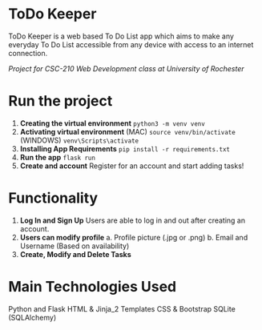 # ToDo Keeper

ToDo Keeper is a web based To Do List app which aims to make any everyday To Do List accessible from any device with access to an internet connection.

*Project for CSC-210 Web Development class at University of Rochester*

# Run the project

1. **Creating the virtual environment**
	`python3 -m venv venv`
2. **Activating virtual environment**
(MAC) `source venv/bin/activate`
(WINDOWS) `venv\Scripts\activate`
3. **Installing App Requirements**
`pip install -r requirements.txt`
4. **Run the app**
`flask run`
5. **Create and account**
Register for an account and start adding tasks!


# Functionality
1. **Log In and Sign Up**
Users are able to log in and out after creating an account.
2. **Users can modify profile**
	a. Profile picture (.jpg or .png)
	b. Email and Username (Based on availability)
3. **Create, Modify and Delete Tasks**


# Main Technologies Used
Python and Flask
HTML & Jinja_2 Templates 
CSS & Bootstrap
SQLite (SQLAlchemy)